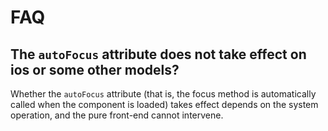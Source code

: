 # FAQ

## The `autoFocus` attribute does not take effect on ios or some other models?

Whether the `autoFocus` attribute (that is, the focus method is automatically called when the component is loaded) takes effect depends on the system operation, and the pure front-end cannot intervene.
